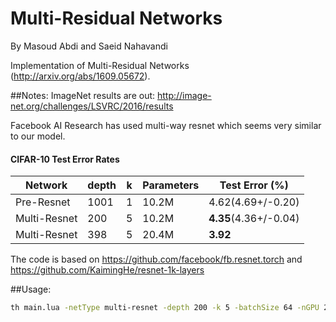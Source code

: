 Multi-Residual Networks
============================
By Masoud Abdi and Saeid Nahavandi


Implementation of Multi-Residual Networks (http://arxiv.org/abs/1609.05672).


##Notes: 
ImageNet results are out: http://image-net.org/challenges/LSVRC/2016/results

Facebook AI Research has used multi-way resnet which seems very similar to our model.



#### CIFAR-10 Test Error Rates

| Network       | depth |  k  | Parameters | Test Error (%)       | 
| ------------- | ----- | --- | ---------- | -------------------- |
| Pre-Resnet    | 1001  |  1  |   10.2M    |  4.62(4.69+/-0.20)   | 
| Multi-Resnet  |  200  |  5  |   10.2M    |**4.35**(4.36+/-0.04) | 
| Multi-Resnet  |  398  |  5  |   20.4M    |       **3.92**       | 


The code is based on https://github.com/facebook/fb.resnet.torch and https://github.com/KaimingHe/resnet-1k-layers


##Usage:
```bash
th main.lua -netType multi-resnet -depth 200 -k 5 -batchSize 64 -nGPU 2 -nThreads 4 -dataset cifar10 -nEpochs 200 -shareGradInput false
```









